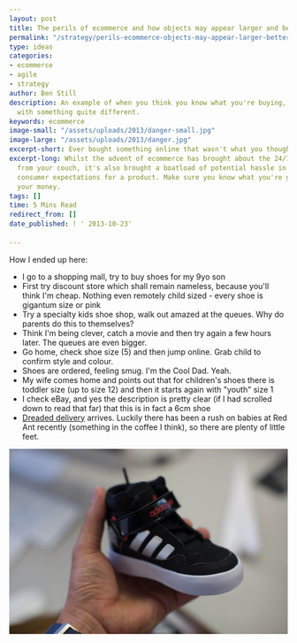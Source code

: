 ```yaml
---
layout: post
title: The perils of ecommerce and how objects may appear larger and better
permalink: "/strategy/perils-ecommerce-objects-may-appear-larger-better-actually/"
type: ideas
categories:
- ecommerce
- agile
- strategy
author: Ben Still
description: An example of when you think you know what you're buying, but end up
  with something quite different.
keywords: ecommerce
image-small: "/assets/uploads/2013/danger-small.jpg"
image-large: "/assets/uploads/2013/danger.jpg"
excerpt-short: Ever bought something online that wasn't what you thought it was?
excerpt-long: Whilst the advent of ecommerce has brought about the 24/7 ease of shopping
  from your couch, it's also brought a boatload of potential hassle in meeting your
  consumer expectations for a product. Make sure you know what you're getting for
  your money.
tags: []
time: 5 Mins Read
redirect_from: []
date_published: ! ' 2013-10-23'

---
```

How I ended up here:

- I go to a shopping mall, try to buy shoes for my 9yo son
- First try discount store which shall remain nameless, because you'll think I'm cheap. Nothing even remotely child sized - every shoe is gigantum size or pink
- Try a specialty kids shoe shop, walk out amazed at the queues. Why do parents do this to themselves?
- Think I'm being clever, catch a movie and then try again a few hours later. The queues are even bigger.
- Go home, check shoe size (5) and then jump online. Grab child to confirm style and colour.
- Shoes are ordered, feeling smug. I'm the Cool Dad. Yeah.
- My wife comes home and points out that for children's shoes there is toddler size (up to size 12) and then it starts again with "youth" size 1
- I check eBay, and yes the description is pretty clear (if I had scrolled down to read that far) that this is in fact a 6cm shoe
- [Dreaded delivery](http://www.benchfly.com/blog/caution-objects-may-appear-larger-than-they-really-are/) arrives. Luckily there has been a rush on babies at Red Ant recently (something in the coffee I think), so there are plenty of little feet.

![](/assets/uploads/2013/danger.jpg)
